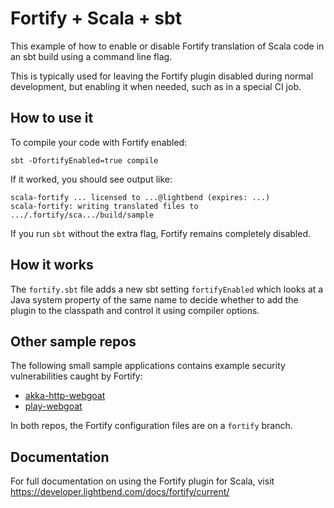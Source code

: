 # Fortify + Scala + sbt

This example of how to enable or disable Fortify translation of
Scala code in an sbt build using a command line flag.

This is typically used for leaving the Fortify plugin disabled during
normal development, but enabling it when needed, such as in a special
CI job.

## How to use it

To compile your code with Fortify enabled:

```
sbt -DfortifyEnabled=true compile
```

If it worked, you should see output like:

```
scala-fortify ... licensed to ...@lightbend (expires: ...)
scala-fortify: writing translated files to .../.fortify/sca.../build/sample
```

If you run `sbt` without the extra flag, Fortify remains completely
disabled.

## How it works

The `fortify.sbt` file adds a new sbt setting `fortifyEnabled` which
looks at a Java system property of the same name to decide whether to
add the plugin to the classpath and control it using compiler options.

## Other sample repos

The following small sample applications contains example security
vulnerabilities caught by Fortify:

* [akka-http-webgoat](https://github.com/akka/akka-http-webgoat/tree/fortify)
* [play-webgoat](https://github.com/playframework/play-webgoat/tree/fortify)

In both repos, the Fortify configuration files are on a `fortify` branch.

## Documentation

For full documentation on using the Fortify plugin for Scala, visit
https://developer.lightbend.com/docs/fortify/current/

